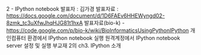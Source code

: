 2 - IPython notebook
발표자 : 김가경
발표자료 : https://docs.google.com/document/d/1D6FAEv6HHEWyngd02-8zmk_tc3uXfwJhqHJG81t1hxA
발표자료(bio-k) - https://code.google.com/p/bio-k/wiki/BioInformaticsUsingPythonIPython
개인컴퓨터 환경에서 IPython notebook 실행
원격계정에서 IPython notebook server 설정 및 실행
부교재 2의 ch3. IPython 소개